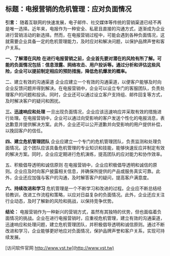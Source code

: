 ## **标题：电报营销的危机管理：应对负面情况**

**引言：**
随着互联网的快速发展，电子邮件、社交媒体等传统的营销渠道已经不再是唯一选择。近年来，电报作为一种安全、私密且直接的沟通方式，逐渐成为企业进行营销活动的新选择。然而，在电报营销过程中，可能会遇到各种负面情况，这就需要企业具备一定的危机管理能力，及时应对和解决问题，以保护品牌声誉和客户关系。

**一、了解潜在风险**
**在进行电报营销之前，企业首先要对潜在的风险有所了解。可能的负面情况包括：信息泄露、网络攻击、用户投诉等。通过分析和评估这些风险，企业可以提前制定相应的预防措施，降低危机爆发的概率。**

二、建立有效的沟通渠道
企业应建立一个有效的沟通渠道，以便客户能够及时向企业反馈问题并得到解决。在电报营销中，企业可以设立专门的客服团队，负责处理客户的问题和投诉。同时，企业还可以通过设立客户支持组、邮件回复等方式，及时解决客户的疑问和困扰。

**三、迅速响应和处理**
一旦出现负面情况，企业应该迅速响应并采取有效的措施进行处理。在电报营销中，企业可以通过向受影响的客户发送个性化的电报消息，表达歉意并提供解决方案。此外，企业还可以公开道歉并向受影响的用户提供补偿，以挽回客户的信任。

**四、建立危机管理团队**
企业应建立一个专门的危机管理团队，负责监测和处理负面情况。这个团队应该具备危机管理的专业知识和技能，能够快速反应并制定有效的解决方案。同时，企业应定期进行危机演练，提高团队的应对能力和协作效率。

五、积极倡导透明和诚信原则
在电报营销中，企业应积极倡导透明和诚信的原则。企业应及时向客户披露相关信息，并确保所提供的产品或服务真实可靠。此外，企业还应加强与客户的沟通，及时解答客户的疑问，提高客户满意度。

**六、持续改进和学习**
危机管理是一个不断学习和改进的过程。企业应不断总结经验教训，改进工作流程和策略，以应对日益复杂的负面情况。此外，企业还应关注行业动态，及时了解新的风险和挑战，以保持竞争优势。

**结论：**
电报营销作为一种新兴的营销方式，虽然有其独特的优势，但也面临着负面情况的挑战。企业在进行电报营销时，应重视危机管理，建立有效的沟通渠道，迅速响应和处理问题，建立危机管理团队，并积极倡导透明和诚信原则。通过不断改进和学习，企业能够更好地应对负面情况，保护品牌声誉和客户关系，实现可持续发展。


[访问软件官网 http://www.vst.tw](http://www.vst.tw)
